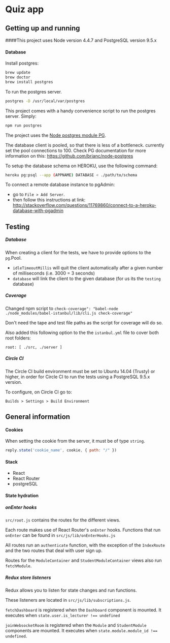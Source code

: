 # Quiz app


## Getting up and running

####This project uses Node version 4.4.7 and PostgreSQL version 9.5.x

#### Database

Install postgres:
```bash
brew update
brew doctor
brew install postgres
```


To run the postgres server.

```bash
postgres -D /usr/local/var/postgres
```


This project comes with a handy convenience script to run the postgres server.  Simply:
```bash
npm run postgres
```
The project uses the [Node postgres module PG](https://github.com/brianc/node-postgres).

The database client is pooled, so that there is less of a bottleneck. currently set the pool connections to 100. Check PG documentation for more information on this: https://github.com/brianc/node-postgres

To setup the database schema on HEROKU, use the following command:
```bash
heroku pg:psql --app (APPNAME) DATABASE < ./path/to/schema
```
To connect a remote database instance to pgAdmin:
- go to `File > Add Server`.
- then follow this instructions at link: http://stackoverflow.com/questions/11769860/connect-to-a-heroku-database-with-pgadmin


## Testing

##### Database
When creating a client for the tests, we have to provide options to the `pg`.Pool.
- `idleTimeoutMillis` will quit the client automatically after a given number of milliseconds (i.e. 3000 = 3 seconds)
- `database` will link the client to the given database (for us its the `testing` database)

##### Coverage
Changed npm script to `check-coverage": "babel-node ./node_modules/babel-istanbul/lib/cli.js check-coverage"`

Don't need the tape and test file paths as the script for coverage will do so.

Also added this following option to the the `istanbul.yml` file to cover both root folders:
```
root: [ ./src, ./server ]
```

##### Circle CI
The Circle CI build environment must be set to Ubuntu 14.04 (Trusty) or higher, in order for Circle CI to run the tests using a PostgreSQL 9.5.x version.

To configure, on Circle CI go to:
```
Builds > Settings > Build Environment
```

## General information

#### Cookies

When setting the cookie from the server, it must be of type `string`.

```js
reply.state('cookie_name', cookie, { path: "/" })
```

#### Stack
* React
* React Router
* postgreSQL

#### State hydration

##### onEnter hooks
`src/root.js` contains the routes for the different views.

Each route makes use of React Router's `onEnter` hooks.  Functions that run `onEnter` can be found in `src/js/lib/onEnterHooks.js`

All routes run an `authenticate` function, with the exception of the `IndexRoute` and the two routes that deal with user sign up.

Routes for the `ModuleContainer` and `StudentModuleContainer` views also run `fetchModule`.


##### Redux store listeners
Redux allows you to listen for state changes and run functions.

These listeners are located in `src/js/lib/subscriptions.js`.

`fetchDashboard` is registered when the `Dashboard` component is mounted.  It executes when `state.user.is_lecturer !== undefined`

`joinWebsocketRoom` is registered when the `Module` and `StudentModule` components are mounted.  It executes when `state.module.module_id !== undefined`.
